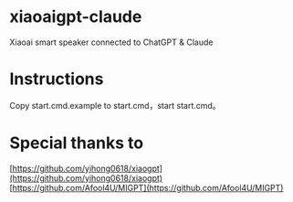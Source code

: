 # xiaoaigpt-claude
Xiaoai smart speaker connected to ChatGPT & Claude 

# Instructions

Copy start.cmd.example to start.cmd，start start.cmd。

# Special thanks to

[https://github.com/yihong0618/xiaogpt](https://github.com/yihong0618/xiaogpt)
[https://github.com/Afool4U/MIGPT](https://github.com/Afool4U/MIGPT)

